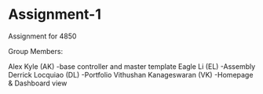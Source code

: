 # Assignment-1
Assignment for 4850

Group Members:

Alex Kyle (AK) -base controller and master template
Eagle Li  (EL) -Assembly 
Derrick Locquiao (DL) -Portfolio
Vithushan Kanageswaran (VK) -Homepage & Dashboard view


